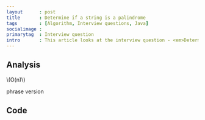 ```yaml
---
layout      : post
title       : Determine if a string is a palindrome
tags        : [Algorithm, Interview questions, Java]
socialimage : 
primarytag  : Interview question
intro       : This article looks at the interview question - <em>Determine if a string is a palindrome. A palindrome is a word that is spelled the same when reversed.</em>
---
```


## Analysis



\\(O(n)\\)

phrase version



## Code